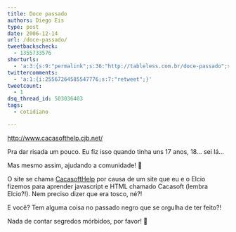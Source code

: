 ```yaml
---
title: Doce passado
authors: Diego Eis
type: post
date: 2006-12-14
url: /doce-passado/
tweetbackscheck:
  - 1355733576
shorturls:
  - 'a:3:{s:9:"permalink";s:36:"http://tableless.com.br/doce-passado";s:7:"tinyurl";s:26:"http://tinyurl.com/3n5vpj3";s:4:"isgd";s:19:"http://is.gd/DFMVEN";}'
twittercomments:
  - 'a:1:{i:25567264585547776;s:7:"retweet";}'
tweetcount:
  - 1
dsq_thread_id: 503036403
tags:
  - cotidiano

---
```

<http://www.cacasofthelp.cjb.net/>

Pra dar risada um pouco. Eu fiz isso quando tinha uns 17 anos, 18&#8230; sei lá&#8230;
  
Mas mesmo assim, ajudando a comunidade! 🙂

O site se chama [CacasoftHelp][1] por causa de um site que eu e o Elcio fizemos para aprender javascript e HTML chamado Cacasoft (lembra Elcio?!). Nem preciso dizer que era tosco, né?!

E você? Tem alguma coisa no passado negro que se orgulha de ter feito?!
  
Nada de contar segredos mórbidos, por favor! 🙂

 [1]: http://www.cacasofthelp.cjb.net/